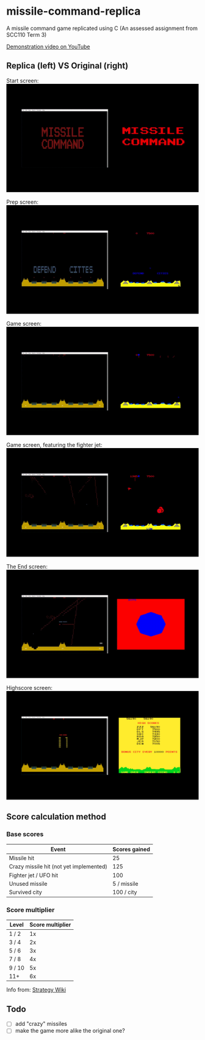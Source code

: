 # missile-command-replica
A missile command game replicated using C (An assessed assignment from SCC110 Term 3)

[Demonstration video on YouTube](https://www.youtube.com/watch?v=Y9ji1MEX1L8)

## Replica (left) VS Original (right)
Start screen:
![Start screen, Original VS Replica](https://raw.githubusercontent.com/Gabrielchihonglee/missile-command-replica/master/media/comparestart.gif?token=ABK3HLHBF4TIJT74FBXSN6K43TEIU)

Prep screen:
![Prep screen, Original VS Replica](https://raw.githubusercontent.com/Gabrielchihonglee/missile-command-replica/master/media/compareprep.gif?token=ABK3HLFDF56VH23XKUBFAX243TEMK)

Game screen:
![Game screen, Original VS Replica](https://raw.githubusercontent.com/Gabrielchihonglee/missile-command-replica/master/media/comparegame.gif?token=ABK3HLDVD43MH2I7LR4GPCS43TEL2)

Game screen, featuring the fighter jet:
![Game screen (fighter jet), Original VS Replica](https://raw.githubusercontent.com/Gabrielchihonglee/missile-command-replica/master/media/comparefighterjet.gif?token=ABK3HLACKIOFGG2YO7YNSBC43TEKA)

The End screen:
![The End screen, Original VS Replica](https://raw.githubusercontent.com/Gabrielchihonglee/missile-command-replica/master/media/comparetheend.gif?token=ABK3HLH2XM452TBPJONP3ES43TENM)

Highscore screen:
![Highscore screen, Original VS Replica](https://raw.githubusercontent.com/Gabrielchihonglee/missile-command-replica/master/media/comparehighscore.jpg?token=ABK3HLEMCW7B7U5EQSMH37243TGRA)

## Score calculation method
### Base scores
Event | Scores gained
----- | -------------
Missile hit | 25
Crazy missile hit (not yet implemented) | 125
Fighter jet / UFO hit | 100
Unused missile | 5 / missile
Survived city | 100 / city
### Score multiplier
Level | Score multiplier
----- | ----------------
1 / 2 | 1x
3 / 4 | 2x
5 / 6 | 3x
7 / 8 | 4x
9 / 10 | 5x
11+ | 6x

Info from: [Strategy Wiki](https://strategywiki.org/wiki/Missile_Command/Walkthrough)

## Todo
- [ ] add "crazy" missiles
- [ ] make the game more alike the original one?
